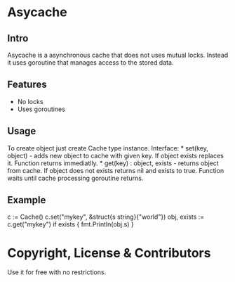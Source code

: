Asycache
========

Intro
------

Asycache is a asynchronous cache that does not uses mutual locks. Instead it uses goroutine that manages access to the stored data.

Features
--------

* No locks
* Uses goroutines

Usage
-----

To create object just create Cache type instance.
Interface:
	* set(key, object) - adds new object to cache with given key. If object exists replaces it.
		Function returns immediatlly.
	* get(key) : object, exists - returns object from cache. If object does not exists returns nil and exists to true.
		Function waits until cache processing goroutine returns.

Example
-------

c := Cache()
c.set("mykey", &struct{s string}{"world"})
obj, exists := c.get("mykey")
if exists {
	fmt.Println(obj.s)
}

Copyright, License & Contributors
=================================

Use it for free with no restrictions.